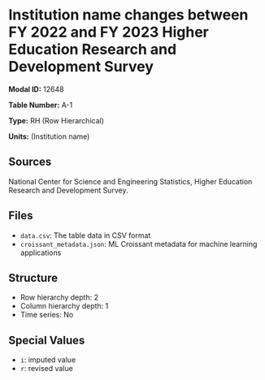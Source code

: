# Institution name changes between FY 2022 and FY 2023 Higher Education Research and Development Survey

**Modal ID:** 12648

**Table Number:** A-1

**Type:** RH (Row Hierarchical)

**Units:** (Institution name)

## Sources

National Center for Science and Engineering Statistics, Higher Education Research and Development Survey.

## Files

- `data.csv`: The table data in CSV format
- `croissant_metadata.json`: ML Croissant metadata for machine learning applications

## Structure

- Row hierarchy depth: 2
- Column hierarchy depth: 1
- Time series: No

## Special Values

- `i`: imputed value
- `r`: revised value
